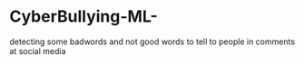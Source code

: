 # CyberBullying-ML-
detecting some badwords and not good words to tell to people in comments at social media
